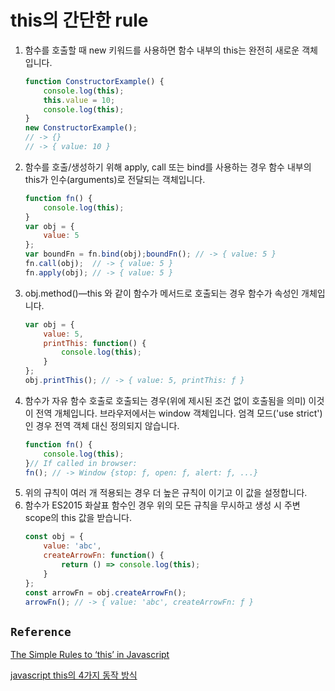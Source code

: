 # this의 간단한 rule

1. 함수를 호출할 때 new 키워드를 사용하면 함수 내부의 this는 완전히 새로운 객체입니다.
    ```javascript
    function ConstructorExample() {
        console.log(this);
        this.value = 10;
        console.log(this);
    }
    new ConstructorExample();
    // -> {}
    // -> { value: 10 }
    ```
2. 함수를 호출/생성하기 위해 apply, call 또는 bind를 사용하는 경우 함수 내부의 this가 인수(arguments)로 전달되는 객체입니다.
    ```javascript
    function fn() {
        console.log(this);
    }
    var obj = {
        value: 5
    };
    var boundFn = fn.bind(obj);boundFn(); // -> { value: 5 }
    fn.call(obj);  // -> { value: 5 }
    fn.apply(obj); // -> { value: 5 }
    ```
3. obj.method()—this 와 같이 함수가 메서드로 호출되는 경우 함수가 속성인 개체입니다.
    ```javascript
    var obj = {
        value: 5,
        printThis: function() {
            console.log(this);
        }
    };
    obj.printThis(); // -> { value: 5, printThis: ƒ }
    ```
4. 함수가 자유 함수 호출로 호출되는 경우(위에 제시된 조건 없이 호출됨을 의미) 이것이 전역 개체입니다. 브라우저에서는 window 객체입니다. 엄격 모드('use strict')인 경우 전역 객체 대신 정의되지 않습니다.
    ```javascript
    function fn() {
        console.log(this);
    }// If called in browser:
    fn(); // -> Window {stop: ƒ, open: ƒ, alert: ƒ, ...}
    ```
5. 위의 규칙이 여러 개 적용되는 경우 더 높은 규칙이 이기고 이 값을 설정합니다.
6. 함수가 ES2015 화살표 함수인 경우 위의 모든 규칙을 무시하고 생성 시 주변 scope의 this 값을 받습니다.
    ```javascript
    const obj = {
        value: 'abc',
        createArrowFn: function() {
            return () => console.log(this);
        }
    };
    const arrowFn = obj.createArrowFn();
    arrowFn(); // -> { value: 'abc', createArrowFn: ƒ } 
    ```

`Reference`
---
[The Simple Rules to ‘this’ in Javascript](https://codeburst.io/the-simple-rules-to-this-in-javascript-35d97f31bde3 "The Simple Rules to ‘this’ in Javascript")

[javascript this의 4가지 동작 방식](https://yuddomack.tistory.com/entry/%EC%9E%90%EB%B0%94%EC%8A%A4%ED%81%AC%EB%A6%BD%ED%8A%B8-this%EC%9D%98-4%EA%B0%80%EC%A7%80-%EB%8F%99%EC%9E%91-%EB%B0%A9%EC%8B%9D)